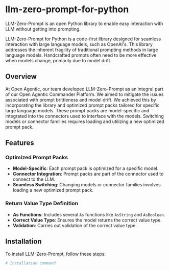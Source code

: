 # llm-zero-prompt-for-python
LLM-Zero-Prompt is an open Python library to enable easy interaction with LLM without getting into prompting.


LLM-Zero-Prompt for Python is a code-first library designed for seamless interaction with large language models, such as OpenAI's. This library addresses the inherent fragility of traditional prompting methods in large language models. Handcrafted prompts often need to be more effective when models change, primarily due to model drift.

## Overview

At Open Agentic, our team developed LLM-Zero-Prompt as an integral part of our Open Agentic Commander Platform. We aimed to mitigate the issues associated with prompt brittleness and model drift. We achieved this by incorporating the library and optimized prompt packs tailored for specific large language models. These prompt packs are model-specific and integrated into the connectors used to interface with the models. Switching models or connector families requires loading and utilizing a new optimized prompt pack.

## Features

### Optimized Prompt Packs
- **Model-Specific**: Each prompt pack is optimized for a specific model.
- **Connector Integration**: Prompt packs are part of the connector used to connect to the LLM.
- **Seamless Switching**: Changing models or connector families involves loading a new optimized prompt pack.

### Return Value Type Definition
- **As Functions**: Includes several `As` functions like `AsString` and `AsBoolean`.
- **Correct Value Type**: Ensures the model returns the correct value type.
- **Validation**: Carries out validation of the correct value type.

## Installation

To install LLM-Zero-Prompt, follow these steps:

```sh
# Installation command
